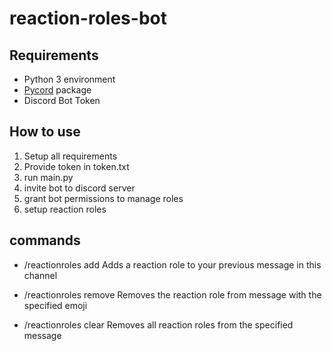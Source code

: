 # reaction-roles-bot
 
## Requirements
- Python 3 environment
- [Pycord](https://pypi.org/project/py-cord/) package
- Discord Bot Token

## How to use
1. Setup all requirements
2. Provide token in token.txt
3. run main.py
4. invite bot to discord server
5. grant bot permissions to manage roles
6. setup reaction roles

## commands 

- /reactionroles add <emoji> <role>
    Adds a reaction role to your previous message in this channel

- /reactionroles remove <message id> <emoji>
    Removes the reaction role from message with the specified emoji

- /reactionroles clear <message id>
    Removes all reaction roles from the specified message